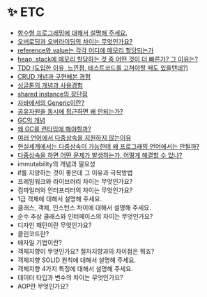 # **✨ ETC**

- [함수형 프로그래밍에 대해서 설명해 주세요.](https://github.com/SeoYeonBae/CS_study/issues/107)
- [오버로딩과 오버라이딩의 차이는 무엇인가요?](https://github.com/SeoYeonBae/CS_study/issues/108)
- [reference와 value는 각각 어디에 메모리 할당되는가](https://github.com/SeoYeonBae/CS_study/issues/109)
- [heap, stack에 메모리 할당하는 것 중 어떤 것이 더 빠른가? 그 이유는?](https://github.com/SeoYeonBae/CS_study/issues/110)
- [TDD (도입한 이유, 느낀점, 테스트코드를 고쳐야할 때도 있을텐데?)](https://github.com/SeoYeonBae/CS_study/issues/111)
- [CRUD 개념과 구현해본 경험](https://github.com/SeoYeonBae/CS_study/issues/112)
- [싱글톤의 개념과 사용경험](https://github.com/SeoYeonBae/CS_study/issues/113)
- [shared instance의 장단점](https://github.com/SeoYeonBae/CS_study/issues/114)
- [자바에서의 Generic이란?](https://github.com/SeoYeonBae/CS_study/issues/115)
- [공유자원을 동시에 접근하면 왜 안되는가?](https://github.com/SeoYeonBae/CS_study/issues/116)
- [GC의 개념](https://github.com/SeoYeonBae/CS_study/issues/117)
- [왜 GC를 런타임에 해야할까?](https://github.com/SeoYeonBae/CS_study/issues/118)
- [여러 언어에서 다중상속을 지원하지 않는이유](https://github.com/SeoYeonBae/CS_study/issues/119)
- [현실세계에서는 다중상속이 가능한데 왜 프로그래밍 언어에서는 안될까?](https://github.com/SeoYeonBae/CS_study/issues/120)
- [다중상속을 하면 어떤 문제가 발생하는가, 어떻게 해결할 수 있나?](https://github.com/SeoYeonBae/CS_study/issues/121)
- immutability의 개념과 필요성
- if를 지양하는 것이 좋은데 그 이유과 극복방법
- 프레임워크와 라이브러리 차이는 무엇인가요?
- 컴파일러와 인터프리터의 차이는 무엇인가요?
- 1급 객체에 대해서 설명해 주세요.
- 클래스, 객체, 인스턴스 차이에 대해서 설명해 주세요.
- 순수 추상 클래스와 인터페이스의 차이는 무엇인가요?
- 디자인 패턴이란 무엇인가요?
- 클린코드란?
- 애자일 기법이란?
- 객체지향이 무엇인가요? 절차지향과의 차이점은 뭐죠?
- 객체지향 SOLID 원칙에 대해서 설명해 주세요.
- 객체지향 4가지 특징에 대해서 설명해 주세요.
- 데이터 타입과 변수의 차이는 무엇인가요?
- AOP란 무엇인가요?
